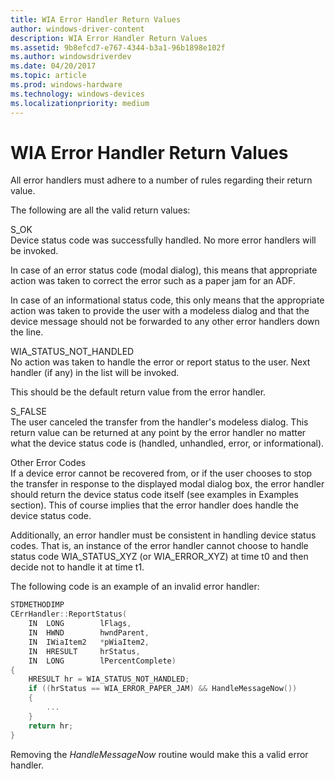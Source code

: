 ```yaml
---
title: WIA Error Handler Return Values
author: windows-driver-content
description: WIA Error Handler Return Values
ms.assetid: 9b8efcd7-e767-4344-b3a1-96b1898e102f
ms.author: windowsdriverdev
ms.date: 04/20/2017
ms.topic: article
ms.prod: windows-hardware
ms.technology: windows-devices
ms.localizationpriority: medium
---
```


# WIA Error Handler Return Values


All error handlers must adhere to a number of rules regarding their return value.

The following are all the valid return values:

<a href="" id="s-ok"></a>S\_OK  
Device status code was successfully handled. No more error handlers will be invoked.

In case of an error status code (modal dialog), this means that appropriate action was taken to correct the error such as a paper jam for an ADF.

In case of an informational status code, this only means that the appropriate action was taken to provide the user with a modeless dialog and that the device message should not be forwarded to any other error handlers down the line.

<a href="" id="wia-status-not-handled"></a>WIA\_STATUS\_NOT\_HANDLED  
No action was taken to handle the error or report status to the user. Next handler (if any) in the list will be invoked.

This should be the default return value from the error handler.

<a href="" id="s-false"></a>S\_FALSE  
The user canceled the transfer from the handler's modeless dialog. This return value can be returned at any point by the error handler no matter what the device status code is (handled, unhandled, error, or informational).

<a href="" id="other-error-codes"></a>Other Error Codes  
If a device error cannot be recovered from, or if the user chooses to stop the transfer in response to the displayed modal dialog box, the error handler should return the device status code itself (see examples in Examples section). This of course implies that the error handler does handle the device status code.

Additionally, an error handler must be consistent in handling device status codes. That is, an instance of the error handler cannot choose to handle status code WIA\_STATUS\_XYZ (or WIA\_ERROR\_XYZ) at time t0 and then decide not to handle it at time t1.

The following code is an example of an invalid error handler:

```cpp
STDMETHODIMP
CErrHandler::ReportStatus(
    IN  LONG        lFlags,
    IN  HWND        hwndParent,
    IN  IWiaItem2   *pWiaItem2,
    IN  HRESULT     hrStatus,
    IN  LONG        lPercentComplete)
{
    HRESULT hr = WIA_STATUS_NOT_HANDLED;
    if ((hrStatus == WIA_ERROR_PAPER_JAM) && HandleMessageNow())
    {
        ...
    }
    return hr;
}
```

Removing the *HandleMessageNow* routine would make this a valid error handler.

 

 




